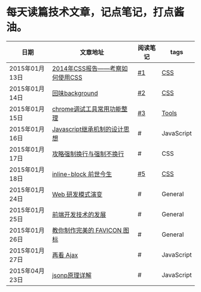 # 每天读篇技术文章，记点笔记，打点酱油。


|日期|文章地址|阅读笔记|tags|
|----|--------|--------|----|
|2015年01月13日|[2014年CSS报告——考察如何使用CSS](http://www.w3cplus.com/css/the-2014-css-report.html)| [#1](https://github.com/paddingme/DailyReading/issues/1)|[CSS](https://github.com/paddingme/DailyReading/labels/CSS)|
|2015年01月14日|[回味background](http://segmentfault.com/blog/linxz/1190000002481921)| [#2](https://github.com/paddingme/DailyReading/issues/2)| [CSS](https://github.com/paddingme/DailyReading/labels/CSS)|
|2015年01月15日|[chrome调试工具常用功能整理](http://xuyuan923.github.io/2014/10/16/chrome-debug-tool/)| [#3](https://github.com/paddingme/DailyReading/issues/3)|[Tools](https://github.com/paddingme/DailyReading/labels/Tools)|
|2015年01月16日|[Javascript继承机制的设计思想](http://www.ruanyifeng.com/blog/2011/06/designing_ideas_of_inheritance_mechanism_in_javascript.html)|#| JavaScript|
|2015年01月17日|[攻略强制换行与强制不换行](http://www.hicss.net/solve-change-line-in-css/)|#|CSS|
|2015年01月18日|[inline-block 前世今生](http://ued.taobao.org/blog/2012/08/inline-block/)|[#5](https://github.com/paddingme/DailyReading/issues/5)|[CSS](https://github.com/paddingme/DailyReading/labels/CSS)|
|2015年01月24日|[Web 研发模式演变](https://github.com/lifesinger/lifesinger.github.com/issues/184)|#|General|
|2015年01月25日|[前端开发技术的发展](http://www.html-js.com/article/2628)|#|General|
|2015年01月26日|[教你制作完美的 FAVICON 图标](http://www.uisdc.com/design-perfect-favicon-icon)|#|General|
|2015年01月27日|[再看 Ajax](http://www.cnblogs.com/skylar/p/ajaxCORS.html)|#|JavaScript|
|2015年04月23日|[jsonp原理详解](http://www.w3cfuns.com/blog-5464413-5405335.html)|#|JavaScript|

